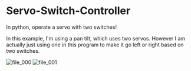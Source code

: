 # Servo-Switch-Controller
In python, operate a servo with two switches!

In this example, I'm using a pan tilt, which uses two servos. However I am actually just using one in this program to make it go left or right based on two switches.

![file_000](https://user-images.githubusercontent.com/35685060/35419675-2bb35efc-01ee-11e8-9c55-68b6a61714d1.jpeg)
![file_001](https://user-images.githubusercontent.com/35685060/35419677-2d538f7a-01ee-11e8-8e94-a0ac02b61f01.jpeg)

